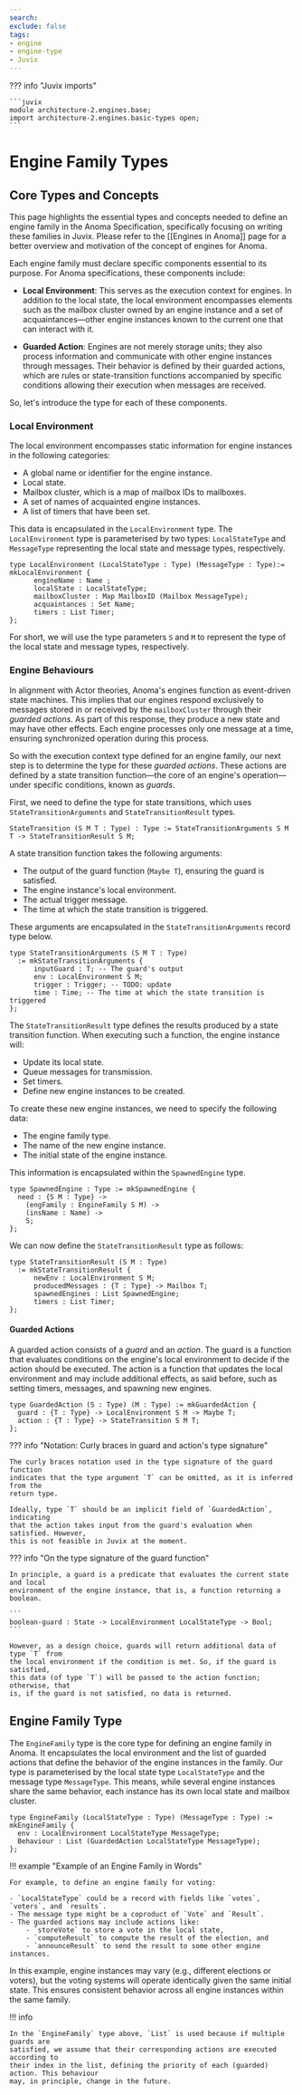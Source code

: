 ```yaml
---
search:
exclude: false
tags:
- engine
- engine-type
- Juvix
---
```



??? info "Juvix imports"

    ```juvix
    module architecture-2.engines.base;
    import architecture-2.engines.basic-types open;
    ```


# Engine Family Types

## Core Types and Concepts

This page highlights the essential types and concepts needed to define an engine
family in the Anoma Specification, specifically focusing on writing these
families in Juvix. Please refer to the [[Engines in Anoma]] page for a better
overview and motivation of the concept of engines for Anoma.

Each engine family must declare specific components essential to its purpose.
For Anoma specifications, these components include:

- **Local Environment**: This serves as the execution context for engines.
  In addition to the local state, the local
  environment encompasses elements such as the mailbox cluster owned by an
  engine instance and a set of acquaintances—other engine instances known to the
  current one that can interact with it.

- **Guarded Action**: Engines are not merely storage units; they also process
  information and communicate with other engine instances through messages.
  Their behavior is defined by their guarded actions, which are rules or
  state-transition functions accompanied by specific conditions allowing their
  execution when messages are received.

So, let's introduce the type for each of these components.


### Local Environment

The local environment encompasses static information for engine instances in the
following categories:

- A global name or identifier for the engine instance.
- Local state.
- Mailbox cluster, which is a map of mailbox IDs to mailboxes.
- A set of names of acquainted engine instances.
- A list of timers that have been set.

This data is encapsulated in the `LocalEnvironment` type. The `LocalEnvironment` 
type is parameterised by two types: `LocalStateType` and 
`MessageType` representing the local state and message types, respectively.

```juvix
type LocalEnvironment (LocalStateType : Type) (MessageType : Type):= mkLocalEnvironment {
      engineName : Name ;
      localState : LocalStateType;
      mailboxCluster : Map MailboxID (Mailbox MessageType);
      acquaintances : Set Name;
      timers : List Timer;
};
```

For short, we will use the type parameters `S` and `M` to represent 
the type of the local state and message types, respectively.

### Engine Behaviours

In alignment with Actor theories, Anoma's engines function as event-driven state
machines. This implies that our engines respond exclusively to messages stored
in or received by the `mailboxCluster` through their _guarded actions_. As part
of this response, they produce a new state and may have other effects. Each
engine processes only one message at a time, ensuring synchronized operation
during this process.

So with the execution context type defined for an engine family, our next step is
to determine the type for these _guarded actions_. These actions are defined by a
state transition function—the core of an engine's operation—under specific
conditions, known as _guards_. 

First, we need to define the type for state transitions, which uses
`StateTransitionArguments` and `StateTransitionResult` types.

```juvix
StateTransition (S M T : Type) : Type := StateTransitionArguments S M T -> StateTransitionResult S M;
```

A state transition function takes the following arguments:

- The output of the guard function (`Maybe T`), ensuring the guard is satisfied.
- The engine instance's local environment.
- The actual trigger message.
- The time at which the state transition is triggered.

These arguments are encapsulated in the `StateTransitionArguments` record type below.

```juvix
type StateTransitionArguments (S M T : Type)
  := mkStateTransitionArguments {
      inputGuard : T; -- The guard's output
      env : LocalEnvironment S M;
      trigger : Trigger; -- TODO: update
      time : Time; -- The time at which the state transition is triggered
};
```

The `StateTransitionResult` type defines the results produced by a state
transition function. When executing such a function, the engine instance will:

- Update its local state.
- Queue messages for transmission.
- Set timers.
- Define new engine instances to be created.

To create these new engine instances, we need to specify the following data:

- The engine family type.
- The name of the new engine instance.
- The initial state of the engine instance.

This information is encapsulated within the `SpawnedEngine` type.

<!-- Improve the following definition once https://github.com/anoma/juvix/issue
is solved -->

```juvix
type SpawnedEngine : Type := mkSpawnedEngine { 
  need : {S M : Type} -> 
    (engFamily : EngineFamily S M) -> 
    (insName : Name) ->
    S;
};
```

We can now define the `StateTransitionResult` type as follows:

```juvix
type StateTransitionResult (S M : Type)
  := mkStateTransitionResult {
      newEnv : LocalEnvironment S M;
      producedMessages : {T : Type} -> Mailbox T;
      spawnedEngines : List SpawnedEngine;
      timers : List Timer;
};
```

#### Guarded Actions

A guarded action consists of a _guard_ and an _action_. The guard is a function
that evaluates conditions on the engine's local environment to decide if the
action should be executed. The action is a function that updates the local
environment and may include additional effects, as said before, such as setting
timers, messages, and spawning new engines.


```juvix
type GuardedAction (S : Type) (M : Type) := mkGuardedAction {
  guard : {T : Type} -> LocalEnvironment S M -> Maybe T;
  action : {T : Type} -> StateTransition S M T;
};
```

??? info "Notation: Curly braces in guard and action's type signature"

    The curly braces notation used in the type signature of the guard function
    indicates that the type argument `T` can be omitted, as it is inferred from the
    return type.

    Ideally, type `T` should be an implicit field of `GuardedAction`, indicating
    that the action takes input from the guard's evaluation when satisfied. However,
    this is not feasible in Juvix at the moment.

??? info "On the type signature of the guard function"

    In principle, a guard is a predicate that evaluates the current state and local
    environment of the engine instance, that is, a function returning a boolean. 
    
    ```
    boolean-guard : State -> LocalEnvironment LocalStateType -> Bool;
    ```

    However, as a design choice, guards will return additional data of type `T` from
    the local environment if the condition is met. So, if the guard is satisfied,
    this data (of type `T`) will be passed to the action function; otherwise, that
    is, if the guard is not satisfied, no data is returned.
    
## Engine Family Type

The `EngineFamily` type is the core type for defining an engine family in Anoma.
It encapsulates the local environment and the list of guarded actions that define
the behavior of the engine instances in the family. Our type is parameterised
by the local state type `LocalStateType` and the message type `MessageType`.
This means, while several engine instances share the same behavior, each instance
has its own local state and mailbox cluster.

```juvix
type EngineFamily (LocalStateType : Type) (MessageType : Type) := mkEngineFamily {
  env : LocalEnvironment LocalStateType MessageType;
  Behaviour : List (GuardedAction LocalStateType MessageType);
};
```

!!! example "Example of an Engine Family in Words"

    For example, to define an engine family for voting:

    - `LocalStateType` could be a record with fields like `votes`, `voters`, and `results`.
    - The message type might be a coproduct of `Vote` and `Result`.
    - The guarded actions may include actions like:
        - `storeVote` to store a vote in the local state,
        - `computeResult` to compute the result of the election, and
        - `announceResult` to send the result to some other engine instances.

   In this example, engine instances may vary (e.g., different elections or
   voters), but the voting systems will operate identically given the same
   initial state. This ensures consistent behavior across all engine instances
   within the same family.

!!! info

    In the `EngineFamily` type above, `List` is used because if multiple guards are 
    satisfied, we assume that their corresponding actions are executed according to
    their index in the list, defining the priority of each (guarded) action. This behaviour
    may, in principle, change in the future.
